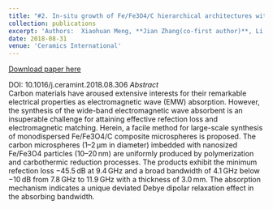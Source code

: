 ```yaml
---
title: "#2. In-situ growth of Fe/Fe3O4/C hierarchical architectures with wide-band electromagnetic wave absorption"
collection: publications
excerpt: 'Authors:	Xiaohuan Meng, **Jian Zhang(co-first author)**, Li Xiong, Tao Zhang, Hu Zhao, Bo Zhong, Long Xia, Xiaoxiao Huang, Guangwu Wen'
date: 2018-08-31
venue: 'Ceramics International'
---
```


[Download paper here](https://doi.org/10.1016/j.ceramint.2018.08.306)

DOI: 10.1016/j.ceramint.2018.08.306
*Abstract*     
Carbon materials have aroused extensive interests for their remarkable electrical properties as electromagnetic wave (EMW) absorption. However, the synthesis of the wide-band electromagnetic wave absorbent is an insuperable challenge for attaining effective refection loss and electromagnetic matching. Herein, a facile method for large-scale synthesis of monodispersed Fe/Fe3O4/C composite microspheres is proposed. The carbon microspheres (1–2 µm in diameter) imbedded with nanosized Fe/Fe3O4 particles (10–20 nm) are uniformly produced by polymerization and carbothermic reduction processes. The products exhibit the minimum refection loss −45.5 dB at 9.4 GHz and a broad bandwidth of 4.1 GHz below −10 dB from 7.8 GHz to 11.9 GHz with a thickness of 3.0 mm. The absorption mechanism indicates a unique deviated Debye dipolar relaxation effect in the absorbing bandwidth.
